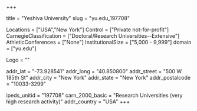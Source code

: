 
+++

title = "Yeshiva University"
slug = "yu.edu_197708"

Locations = ["USA","New York"]
Control = ["Private not-for-profit"]
CarnegieClassification = ["Doctoral/Research Universities--Extensive"]
AthleticConferences = ["None"]
InstitutionalSize = ["5,000 - 9,999"]
domain = ["yu.edu"]

Logo = ""

addr_lat = "-73.928541"
addr_long = "40.850800"
addr_street = "500 W 185th St"
addr_city = "New York"
addr_state = "New York"
addr_postalcode = "10033-3299"

ipeds_unitid = "197708"
carn_2000_basic = "Research Universities (very high research activity)"
addr_country = "USA"
+++
    
